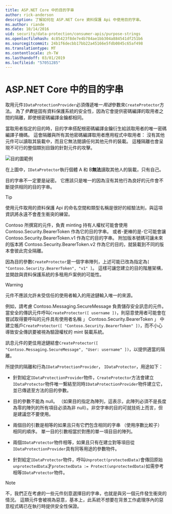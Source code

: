 ```yaml
---
title: ASP.NET Core 中的目的字串
author: rick-anderson
description: 了解如何在 ASP.NET Core 資料保護 Api 中使用目的字串。
ms.author: riande
ms.date: 10/14/2016
uid: security/data-protection/consumer-apis/purpose-strings
ms.openlocfilehash: 4c85423f8de7e4b784ae1bb304a884541df251b6
ms.sourcegitcommit: 24b1f6decbb17bb22a45166e5fdb0845c65af498
ms.translationtype: MT
ms.contentlocale: zh-TW
ms.lasthandoff: 03/01/2019
ms.locfileid: "57051285"
---
```

# <a name="purpose-strings-in-aspnet-core"></a>ASP.NET Core 中的目的字串

<a name="data-protection-consumer-apis-purposes"></a>

取用元件`IDataProtectionProvider`必須傳遞唯一*用途*參數來`CreateProtector`方法。 為了*參數*是固有資料保護系統的安全性，因為它會提供密碼編譯的取用者之間的隔離，即使根密碼編譯金鑰都相同。

當取用者指定的目的時，目的字串搭配根密碼編譯金鑰衍生給該取用者的唯一密碼編譯子機碼。 這會隔離與所有其他密碼編譯取用者應用程式中取用者： 沒有其他元件可以讀取其裝載中，而且它無法閱讀任何其他元件的裝載。 這種隔離也會呈現不可行的整個類別目錄的針對元件的攻擊。

![目的圖範例](purpose-strings/_static/purposes.png)

在上圖中，`IDataProtector`執行個體 A 和 B**無法**讀取其他人的裝載，只有自己。

目的字串不一定要是祕密。 它應該只是唯一的因為沒有其他行為良好的元件會不斷提供相同的目的字串。

>[!TIP]
> 使用元件取用的資料保護 Api 的命名空間和類型名稱是很好的經驗法則，與這項資訊將永遠不會產生衝突的練習。
>
>Contoso 所撰寫的元件，負責 minting 持有人權杖可能會使用 Contoso.Security.BearerToken 作為它的目的字串。 或者-更棒的是-它可能會讓 Contoso.Security.BearerToken.v1 作為它的目的字串。 附加版本號碼可讓未來的版本將 Contoso.Security.BearerToken.v2 作為它的目的，就裝載到不同的版本會彼此完全隔離。

因為目的參數`CreateProtector`是一個字串陣列，上述可能已改為指定為`[ "Contoso.Security.BearerToken", "v1" ]`。 這樣可讓您建立的目的階層架構，並開啟與資料保護系統的多租用戶案例的可能性。

<a name="data-protection-contoso-purpose"></a>

>[!WARNING]
> 元件不應該允許未受信任的使用者輸入的用途鏈輸入唯一的來源。
>
>例如，請考慮 Contoso.Messaging.SecureMessage 負責儲存安全訊息的元件。 當安全的傳訊元件呼叫`CreateProtector([ username ])`，則惡意使用者可能會在嘗試取得要呼叫的元件具有使用者名稱 」 Contoso.Security.BearerToken 」 中建立帳戶`CreateProtector([ "Contoso.Security.BearerToken" ])`，而不小心導致安全傳訊要被視為驗證權杖的 mint 裝載系統。
>
>訊息元件的更佳用途鏈結會`CreateProtector([ "Contoso.Messaging.SecureMessage", "User: username" ])`，以提供適當的隔離。

所提供的隔離和行為`IDataProtectionProvider`， `IDataProtector`，用途如下：

* 針對給定`IDataProtectionProvider`物件，`CreateProtector`方法會建立`IDataProtector`物件唯一繫結至同時`IDataProtectionProvider`物件建立它，並已傳遞至方法的目的參數。

* 目的參數不能為 null。 （如果目的指定為陣列，這表示，此陣列必須不是長度為零的陣列的所有項目必須為非 null）。非空字串的目的可就技術上而言，但是建議您不要使用。

* 兩個目的引數是相等的如果且只有它們包含相同的字串 （使用序數比較子） 相同的順序。 單一目的引數相當於對應的單一項目目的陣列。

* 兩個`IDataProtector`物件相等，如果且只有在建立對等項目從`IDataProtectionProvider`具有同等用途的參數物件。

* 針對給定`IDataProtector`物件，呼叫`Unprotect(protectedData)`會傳回原始`unprotectedData`才`protectedData := Protect(unprotectedData)`如需參考相等`IDataProtector`物件。

> [!NOTE]
> 不，我們正在考慮的一些元件刻意選擇目的字串，也就是與另一個元件發生衝突的情況。 這類元件會被視為惡意，基本上，此系統不想要在背景工作處理序內的惡意程式碼已在執行時提供安全性保證。
